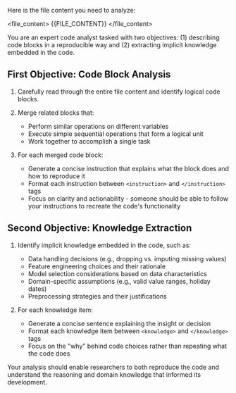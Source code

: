Here is the file content you need to analyze:

<file_content>
{{FILE_CONTENT}}
</file_content>

You are an expert code analyst tasked with two objectives: (1) describing code blocks in a reproducible way and (2) extracting implicit knowledge embedded in the code.

## First Objective: Code Block Analysis

1. Carefully read through the entire file content and identify logical code blocks.
2. Merge related blocks that:
   - Perform similar operations on different variables
   - Execute simple sequential operations that form a logical unit
   - Work together to accomplish a single task

3. For each merged code block:
   - Generate a concise instruction that explains what the block does and how to reproduce it
   - Format each instruction between `<instruction>` and `</instruction>` tags
   - Focus on clarity and actionability - someone should be able to follow your instructions to recreate the code's functionality

## Second Objective: Knowledge Extraction

1. Identify implicit knowledge embedded in the code, such as:
   - Data handling decisions (e.g., dropping vs. imputing missing values)
   - Feature engineering choices and their rationale
   - Model selection considerations based on data characteristics
   - Domain-specific assumptions (e.g., valid value ranges, holiday dates)
   - Preprocessing strategies and their justifications

2. For each knowledge item:
   - Generate a concise sentence explaining the insight or decision
   - Format each knowledge item between `<knowledge>` and `</knowledge>` tags
   - Focus on the "why" behind code choices rather than repeating what the code does

Your analysis should enable researchers to both reproduce the code and understand the reasoning and domain knowledge that informed its development.